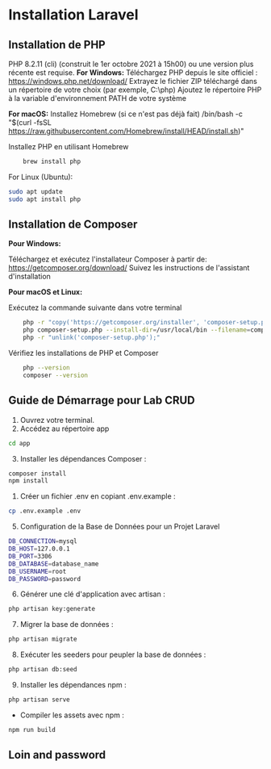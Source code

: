 # Installation Laravel


## Installation de PHP


PHP 8.2.11 (cli) (construit le 1er octobre 2021 à 15h00) ou une version plus récente est requise.
**For Windows:**
Téléchargez PHP depuis le site officiel : https://windows.php.net/download/
Extrayez le fichier ZIP téléchargé dans un répertoire de votre choix (par exemple, C:\php)
Ajoutez le répertoire PHP à la variable d'environnement PATH de votre système

**For macOS:**
Installez Homebrew (si ce n'est pas déjà fait)
/bin/bash -c "$(curl -fsSL https://raw.githubusercontent.com/Homebrew/install/HEAD/install.sh)"

Installez PHP en utilisant Homebrew
```bash
    brew install php
```

For Linux (Ubuntu):
```bash
sudo apt update
sudo apt install php
```

## Installation de Composer
**Pour Windows:**

Téléchargez et exécutez l'installateur Composer à partir de: https://getcomposer.org/download/
Suivez les instructions de l'assistant d'installation

**Pour macOS et Linux:**

Exécutez la commande suivante dans votre terminal
```bash
    php -r "copy('https://getcomposer.org/installer', 'composer-setup.php');"
    php composer-setup.php --install-dir=/usr/local/bin --filename=composer
    php -r "unlink('composer-setup.php');"
```


Vérifiez les installations de PHP et Composer

```bash
    php --version
    composer --version
```
## Guide de Démarrage pour Lab CRUD

1. Ouvrez votre terminal.
2. Accédez au répertoire app

```bash
cd app
```
3. Installer les dépendances Composer :

```bash
composer install
npm install
```


1. Créer un fichier .env en copiant .env.example :
   
```bash
cp .env.example .env
```

5. Configuration de la Base de Données pour un Projet Laravel
   
```bash
DB_CONNECTION=mysql
DB_HOST=127.0.0.1
DB_PORT=3306
DB_DATABASE=database_name
DB_USERNAME=root
DB_PASSWORD=password
```
6. Générer une clé d'application avec artisan :

```bash
php artisan key:generate
```
7. Migrer la base de données :

```bash
php artisan migrate
```
8. Exécuter les seeders pour peupler la base de données :
   
```bash
php artisan db:seed
```

9. Installer les dépendances npm :

```bash
php artisan serve
```

- Compiler les assets avec npm :

```bash
npm run build
```

<!-- TODO :Loin and password   -->
## Loin and password 